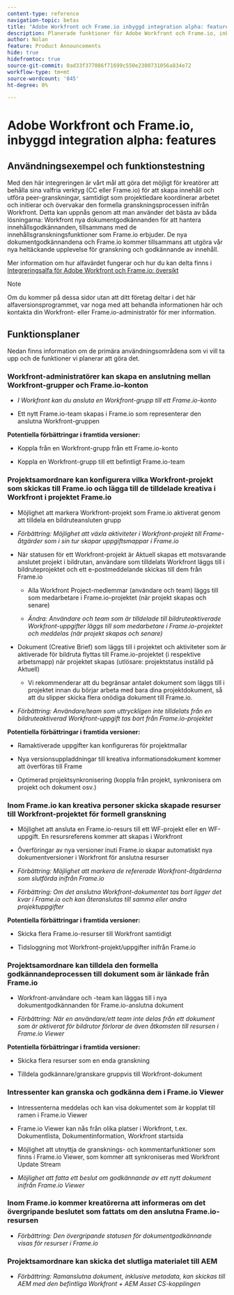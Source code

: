 ```yaml
---
content-type: reference
navigation-topic: betas
title: "Adobe Workfront och Frame.io inbyggd integration alpha: features"
description: Planerade funktioner för Adobe Workfront och Frame.io, inbyggd integration alpha
author: Nolan
feature: Product Announcements
hide: true
hidefromtoc: true
source-git-commit: 0ad33f377086f71699c550e2300731056a834e72
workflow-type: tm+mt
source-wordcount: '845'
ht-degree: 0%

---
```



# Adobe Workfront och Frame.io, inbyggd integration alpha: features

## Användningsexempel och funktionstestning

Med den här integreringen är vårt mål att göra det möjligt för kreatörer att behålla sina valfria verktyg (CC eller Frame.io) för att skapa innehåll och utföra peer-granskningar, samtidigt som projektledare koordinerar arbetet och initierar och övervakar den formella granskningsprocessen inifrån Workfront. Detta kan uppnås genom att man använder det bästa av båda lösningarna: Workfront nya dokumentgodkännanden för att hantera innehållsgodkännanden, tillsammans med de innehållsgranskningsfunktioner som Frame.io erbjuder. De nya dokumentgodkännandena och Frame.io kommer tillsammans att utgöra vår nya heltäckande upplevelse för granskning och godkännande av innehåll. 

Mer information om hur alfavärdet fungerar och hur du kan delta finns i [Integreringsalfa för Adobe Workfront och Frame.io: översikt](/help/quicksilver/product-announcements/betas/frame-io-wf-integration-alpha/frame-io-wf-integration-alpha-overview.md)


>[!NOTE]
>
>Om du kommer på dessa sidor utan att ditt företag deltar i det här alfaversionsprogrammet, var noga med att behandla informationen här och kontakta din Workfront- eller Frame.io-administratör för mer information.

<!--Initial setup and basic test scenario 

As part of the alpha program, we've provisioned a new test Frame.io account for you and connected it to a new group "Frame.io alpha testing" in your existing Workfront Preview or Sandbox environment. To test the delivered functionality please log in to your Workfront Preview or Sandbox instance and  perform the following steps: 

Coordinators: Within Workfront, create a project with the "Frame.io alpha testing" group assigned as project group 

Coordinators: Within Workfront, assign your creatives to the project or Frame enabled tasks and change the project status to "Current" 

Creatives: Check your emails for an invite to the newly created Frame.io project 

Creatives: Click on the "Join project" button within the invitation email to join the Frame.io project, review the creative brief within the project and start your content creation within your CC tool of choice 

Creatives: Upload your created assets to Frame.io and add them to the linked Workfront project (or assigned Frame enabled tasks)  

Coordinators: Within Workfront, see the linked Frame.io assets in your project and assign reviewers / approvers (new document approvals: More help on this feature) 

Stakeholders: Withing Workfront, view your approval request in Workfront Home or Document Details and review the Frame connected document in the Frame.io Viewer. Leave a comment feedback 

Coordinators: Within Workfront, view the stakeholder created comments within the Updates section of the Frame.io connected document in Workfront 

Stakeholders: Make a decision from within the Frame.io Viewer 

Creatives: Within Frame.io, notice the overall approval decision made for your assets 

Creatives: Within Frame.io, Apply the requested changes by adding the updated version to the version stack of the connected asset 

Coordinators: Within Workfront, assign approvers / reviewers to the new version upload and monitor the progress until it reaches sign-off-->

## Funktionsplaner

Nedan finns information om de primära användningsområdena som vi vill ta upp och de funktioner vi planerar att göra det. <!--, along with documentation to get you started testing.-->


### Workfront-administratörer kan skapa en anslutning mellan Workfront-grupper och Frame.io-konton

* _I Workfront kan du ansluta en Workfront-grupp till ett Frame.io-konto_

* Ett nytt Frame.io-team skapas i Frame.io som representerar den anslutna Workfront-gruppen

**Potentiella förbättringar i framtida versioner:**

* Koppla från en Workfront-grupp från ett Frame.io-konto

* Koppla en Workfront-grupp till ett befintligt Frame.io-team

### Projektsamordnare kan konfigurera vilka Workfront-projekt som skickas till Frame.io och lägga till de tilldelade kreativa i Workfront i projektet Frame.io

* Möjlighet att markera Workfront-projekt som Frame.io aktiverat genom att tilldela en bildruteansluten grupp

* _Förbättring: Möjlighet att växla aktiviteter i Workfront-projekt till Frame-åtgärder som i sin tur skapar uppgiftsmappar i Frame.io_

* När statusen för ett Workfront-projekt är Aktuell skapas ett motsvarande anslutet projekt i bildrutan, användare som tilldelats Workfront läggs till i bildruteprojektet och ett e-postmeddelande skickas till dem från Frame.io

   * Alla Workfront Project-medlemmar (användare och team) läggs till som medarbetare i Frame.io-projektet (när projekt skapas och senare)

   * _Ändra: Användare och team som är tilldelade till bildruteaktiverade Workfront-uppgifter läggs till som medarbetare i Frame.io-projektet och meddelas (när projekt skapas och senare)_

* Dokument (Creative Brief) som läggs till i projektet och aktiviteter som är aktiverade för bildruta flyttas till Frame.io-projektet (i respektive arbetsmapp) när projektet skapas (utlösare: projektstatus inställd på Aktuell)

   * Vi rekommenderar att du begränsar antalet dokument som läggs till i projektet innan du börjar arbeta med bara dina projektdokument, så att du slipper skicka flera onödiga dokument till Frame.io.

* _Förbättring: Användare/team som uttryckligen inte tilldelats från en bildruteaktiverad Workfront-uppgift tas bort från Frame.io-projektet_

**Potentiella förbättringar i framtida versioner:**

* Ramaktiverade uppgifter kan konfigureras för projektmallar

* Nya versionsuppladdningar till kreativa informationsdokument kommer att överföras till Frame

* Optimerad projektsynkronisering (koppla från projekt, synkronisera om projekt och dokument osv.)

### Inom Frame.io kan kreativa personer skicka skapade resurser till Workfront-projektet för formell granskning

* Möjlighet att ansluta en Frame.io-resurs till ett WF-projekt eller en WF-uppgift. En resursreferens kommer att skapas i Workfront

* Överföringar av nya versioner inuti Frame.io skapar automatiskt nya dokumentversioner i Workfront för anslutna resurser

* _Förbättring: Möjlighet att markera de refererade Workfront-åtgärderna som slutförda inifrån Frame.io_

* _Förbättring: Om det anslutna Workfront-dokumentet tas bort ligger det kvar i Frame.io och kan återanslutas till samma eller andra projektuppgifter_

**Potentiella förbättringar i framtida versioner:**

* Skicka flera Frame.io-resurser till Workfront samtidigt

* Tidsloggning mot Workfront-projekt/uppgifter inifrån Frame.io

### Projektsamordnare kan tilldela den formella godkännandeprocessen till dokument som är länkade från Frame.io

* Workfront-användare och -team kan läggas till i nya dokumentgodkännanden för Frame.io-anslutna dokument

* _Förbättring: När en användare/ett team inte delas från ett dokument som är aktiverat för bildrutor förlorar de även åtkomsten till resursen i Frame.io Viewer_

**Potentiella förbättringar i framtida versioner:**

* Skicka flera resurser som en enda granskning

* Tilldela godkännare/granskare gruppvis till Workfront-dokument

### Intressenter kan granska och godkänna dem i Frame.io Viewer

* Intressenterna meddelas och kan visa dokumentet som är kopplat till ramen i Frame.io Viewer

* Frame.io Viewer kan nås från olika platser i Workfront, t.ex. Dokumentlista, Dokumentinformation, Workfront startsida

* Möjlighet att utnyttja de gransknings- och kommentarfunktioner som finns i Frame.io Viewer, som kommer att synkroniseras med Workfront Update Stream

* _Möjlighet att fatta ett beslut om godkännande av ett nytt dokument inifrån Frame.io Viewer_

### Inom Frame.io kommer kreatörerna att informeras om det övergripande beslutet som fattats om den anslutna Frame.io-resursen

* _Förbättring: Den övergripande statusen för dokumentgodkännande visas för resurser i Frame.io_

### Projektsamordnare kan skicka det slutliga materialet till AEM

* _Förbättring: Ramanslutna dokument, inklusive metadata, kan skickas till AEM med den befintliga Workfront + AEM Asset CS-kopplingen_
